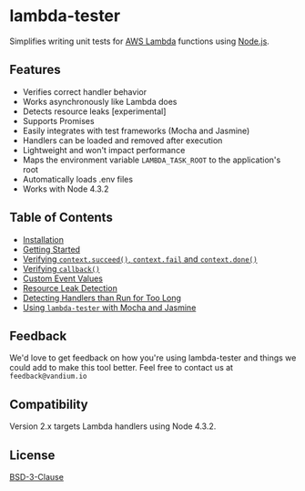 # lambda-tester

Simplifies writing unit tests for [AWS Lambda](https://aws.amazon.com/lambda/details) functions using [Node.js](https://nodejs.org).

## Features
* Verifies correct handler behavior
* Works asynchronously like Lambda does
* Detects resource leaks [experimental]
* Supports Promises
* Easily integrates with test frameworks (Mocha and Jasmine)
* Handlers can be loaded and removed after execution
* Lightweight and won't impact performance
* Maps the environment variable `LAMBDA_TASK_ROOT` to the application's root
* Automatically loads .env files
* Works with Node 4.3.2

## Table of Contents

- [Installation](installation.md)
- [Getting Started](getting-started.md)
- [Verifying `context.succeed()`, `context.fail` and `context.done()`](context-succeed-fail-done.md)
- [Verifying `callback()`](callback.md)
- [Custom Event Values](events.md)
- [Resource Leak Detection](leak-detection.md)
- [Detecting Handlers than Run for Too Long](long-running-handlers.md)
- [Using `lambda-tester` with Mocha and Jasmine](test-frameworks.md)


## Feedback

We'd love to get feedback on how you're using lambda-tester and things we could add to make this tool better. Feel free to contact us at `feedback@vandium.io`


## Compatibility

Version 2.x targets Lambda handlers using Node 4.3.2.


## License

[BSD-3-Clause](https://en.wikipedia.org/wiki/BSD_licenses)
